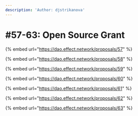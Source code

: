 ```yaml
---
description: 'Author: djstrikanova'
---
```


# \#57-63: Open Source Grant

{% embed url="https://dao.effect.network/proposals/57" %}

{% embed url="https://dao.effect.network/proposals/58" %}

{% embed url="https://dao.effect.network/proposals/59" %}

{% embed url="https://dao.effect.network/proposals/60" %}

{% embed url="https://dao.effect.network/proposals/61" %}

{% embed url="https://dao.effect.network/proposals/62" %}

{% embed url="https://dao.effect.network/proposals/63" %}





